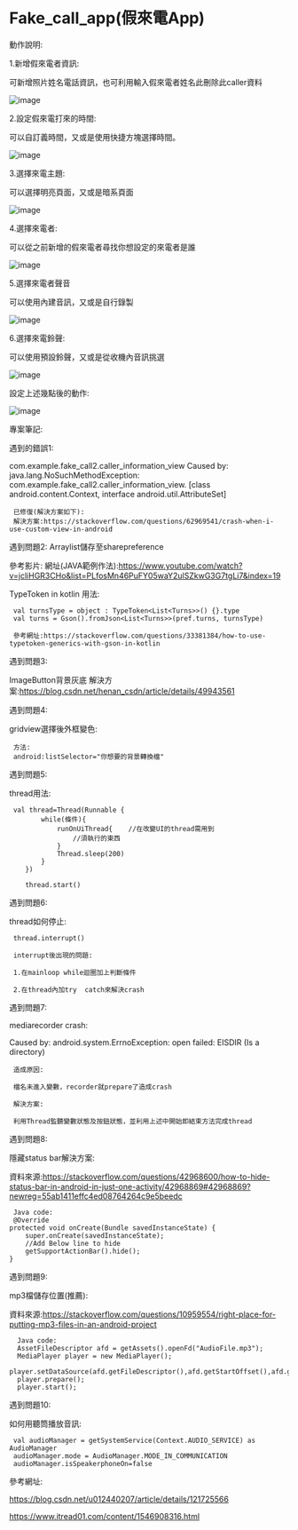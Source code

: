 # Fake_call_app(假來電App)

動作說明:

1.新增假來電者資訊:

可新增照片姓名電話資訊，也可利用輸入假來電者姓名此刪除此caller資料

![image](https://github.com/JamesTsao15/Fake_call_app/blob/master/gif%20pictrue/add_caller.gif)

2.設定假來電打來的時間:

可以自訂義時間，又或是使用快捷方塊選擇時間。

![image](https://github.com/JamesTsao15/Fake_call_app/blob/master/gif%20pictrue/setting_caller_time.gif)

3.選擇來電主題:

可以選擇明亮頁面，又或是暗系頁面

![image](https://github.com/JamesTsao15/Fake_call_app/blob/master/gif%20pictrue/pick_theme.gif)

4.選擇來電者:

可以從之前新增的假來電者尋找你想設定的來電者是誰

![image](https://github.com/JamesTsao15/Fake_call_app/blob/master/gif%20pictrue/pick_caller.gif)

5.選擇來電者聲音

可以使用內建音訊，又或是自行錄製

![image](https://github.com/JamesTsao15/Fake_call_app/blob/master/gif%20pictrue/pick_audio.gif)

6.選擇來電鈴聲:

可以使用預設鈴聲，又或是從收機內音訊挑選

![image](https://github.com/JamesTsao15/Fake_call_app/blob/master/gif%20pictrue/pick_phonetone.gif)

設定上述幾點後的動作:

![image](https://github.com/JamesTsao15/Fake_call_app/blob/master/gif%20pictrue/fake_call_show.gif)

專案筆記:

遇到的錯誤1:

com.example.fake_call2.caller_information_view
     Caused by: java.lang.NoSuchMethodException: com.example.fake_call2.caller_information_view.<init> [class android.content.Context, interface android.util.AttributeSet]
     
     已修復(解決方案如下):
     解決方案:https://stackoverflow.com/questions/62969541/crash-when-i-use-custom-view-in-android
遇到問題2:
Arraylist儲存至sharepreference
     
參考影片:
     網址(JAVA範例作法):https://www.youtube.com/watch?v=jcliHGR3CHo&list=PLfosMn46PuFY05waY2ulSZkwG3G7tgLi7&index=19
     
TypeToken in kotlin 用法:
     
     val turnsType = object : TypeToken<List<Turns>>() {}.type
     val turns = Gson().fromJson<List<Turns>>(pref.turns, turnsType)
     
     參考網址:https://stackoverflow.com/questions/33381384/how-to-use-typetoken-generics-with-gson-in-kotlin
遇到問題3:
     
ImageButton背景灰底
     解決方案:https://blog.csdn.net/henan_csdn/article/details/49943561
     
遇到問題4:
     
gridview選擇後外框變色:
     
     方法:
     android:listSelector="你想要的背景轉換檔"
 遇到問題5:
 
  thread用法:
     
     val thread=Thread(Runnable {
            while(條件){
                runOnUiThread{    //在改變UI的thread需用到
                    //須執行的東西
                }
                Thread.sleep(200)
            }
        })

        thread.start()
     
 遇到問題6:
     
 thread如何停止:
     
     thread.interrupt()
     
     interrupt後出現的問題:
     
     1.在mainloop while迴圈加上判斷條件

     2.在thread內加try  catch來解決crash
     
遇到問題7:
     
mediarecorder crash:
     
Caused by: android.system.ErrnoException: open failed: EISDIR (Is a directory)

     造成原因:
     
     檔名未進入變數，recorder就prepare了造成crash
     
     解決方案:
     
     利用Thread監聽變數狀態及按鈕狀態，並利用上述中開始即結束方法完成thread

遇到問題8:

隱藏status bar解決方案:
     
資料來源:https://stackoverflow.com/questions/42968600/how-to-hide-status-bar-in-android-in-just-one-activity/42968869#42968869?newreg=55ab1411effc4ed08764264c9e5beedc
     
     Java code:
     @Override
    protected void onCreate(Bundle savedInstanceState) {
        super.onCreate(savedInstanceState);
        //Add Below line to hide 
        getSupportActionBar().hide();
    }
     
遇到問題9:
     
mp3檔儲存位置(推薦):
     
資料來源:https://stackoverflow.com/questions/10959554/right-place-for-putting-mp3-files-in-an-android-project
     
      Java code:
      AssetFileDescriptor afd = getAssets().openFd("AudioFile.mp3");
      MediaPlayer player = new MediaPlayer();
      player.setDataSource(afd.getFileDescriptor(),afd.getStartOffset(),afd.getLength());
      player.prepare();
      player.start();
     
遇到問題10:
     
 如何用聽筒播放音訊:
     
     val audioManager = getSystemService(Context.AUDIO_SERVICE) as AudioManager
     audioManager.mode = AudioManager.MODE_IN_COMMUNICATION
     audioManager.isSpeakerphoneOn=false
  
  參考網址:
     
https://blog.csdn.net/u012440207/article/details/121725566

https://www.itread01.com/content/1546908316.html
     
